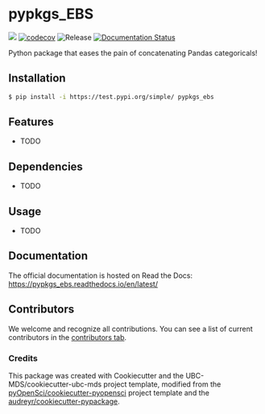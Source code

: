 # pypkgs_EBS 

![](https://github.com/eboylestanley/pypkgs_ebs/workflows/build/badge.svg) [![codecov](https://codecov.io/gh/eboylestanley/pypkgs_ebs/branch/main/graph/badge.svg)](https://codecov.io/gh/eboylestanley/pypkgs_ebs) ![Release](https://github.com/eboylestanley/pypkgs_ebs/workflows/Release/badge.svg) [![Documentation Status](https://readthedocs.org/projects/pypkgs_ebs/badge/?version=latest)](https://pypkgs_ebs.readthedocs.io/en/latest/?badge=latest)

Python package that eases the pain of concatenating Pandas categoricals!

## Installation

```bash
$ pip install -i https://test.pypi.org/simple/ pypkgs_ebs
```

## Features

- TODO

## Dependencies

- TODO

## Usage

- TODO

## Documentation

The official documentation is hosted on Read the Docs: https://pypkgs_ebs.readthedocs.io/en/latest/

## Contributors

We welcome and recognize all contributions. You can see a list of current contributors in the [contributors tab](https://github.com/eboylestanley/pypkgs_ebs/graphs/contributors).

### Credits

This package was created with Cookiecutter and the UBC-MDS/cookiecutter-ubc-mds project template, modified from the [pyOpenSci/cookiecutter-pyopensci](https://github.com/pyOpenSci/cookiecutter-pyopensci) project template and the [audreyr/cookiecutter-pypackage](https://github.com/audreyr/cookiecutter-pypackage).
